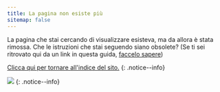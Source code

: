 ```yaml
---
title: La pagina non esiste più
sitemap: false
---
```


La pagina che stai cercando di visualizzare esisteva, ma da allora è stata rimossa. Che le istruzioni che stai seguendo siano obsolete? (Se ti sei ritrovato qui da un link in questa guida, [faccelo sapere](https://github.com/hacks-guide/Guide_Wii/issues))

[Clicca qui per tornare all'indice del sito.](site-navigation)
{: .notice--info}

![](https://http.cat/410)
{: .notice--info}
